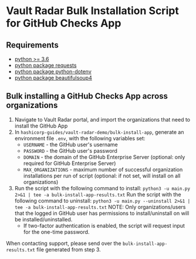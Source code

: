 # Vault Radar Bulk Installation Script for GitHub Checks App

## Requirements
- [python >= 3.6](https://www.python.org/downloads/)
- [python package requests](https://pypi.org/project/requests/)
- [python package python-dotenv](https://pypi.org/project/python-dotenv/)
- [python package beautifulsoup4](https://pypi.org/project/beautifulsoup4/)
## Bulk installing a GitHub Checks App across organizations
1. Navigate to Vault Radar portal, and import the organizations that need to install the GitHub App 
2. In `hashicorp-guides/vault-radar-demo/bulk-install-app`, generate an environment file `.env`, with the following variables set:
   - `USERNAME` - the GitHub user's username
   - `PASSWORD` - the GitHub user's password
   - `DOMAIN` - the domain of the GitHub Enterprise Server 
     (optional: only required for GitHub Enterprise Server)
   - `MAX_ORGANIZATIONS` - maximum number of successful organization installations per run of script 
     (optional: if not set, will install on all organizations)
3. Run the script with the following command to install: `python3 -u main.py 2>&1 | tee -a bulk-install-app-results.txt`
   Run the script with the following command to uninstall: `python3 -u main.py --uninstall 2>&1 | tee -a bulk-install-app-results.txt`
   NOTE: Only organizations/users that the logged in GitHub user has permissions to install/uninstall on will be installed/uninstalled.
   - If two-factor authentication is enabled, the script will request input for the one-time password.
        
When contacting support, please send over the `bulk-install-app-results.txt` file generated from step 3. 
